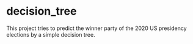 # decision_tree
This project tries to predict the winner party of the 2020 US presidency elections by a simple decision tree.
